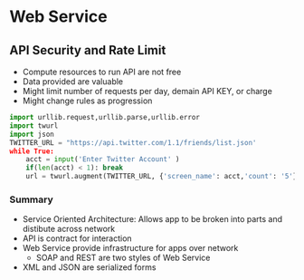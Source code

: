 # Web Service

## API Security and Rate Limit
* Compute resources to run API are not free
* Data provided are valuable
* Might limit number of requests per day, demain API KEY, or charge
* Might change rules as progression
```Python
import urllib.request,urllib.parse,urllib.error
import twurl
import json
TWITTER_URL = "https://api.twitter.com/1.1/friends/list.json'
while True:
    acct = input('Enter Twitter Account' )
    if(len(acct) < 1): break
    url = twurl.augment(TWITTER_URL, {'screen_name': acct,'count': '5'})
```
### Summary
* Service Oriented Architecture: Allows app to be broken into parts and distibute across network
* API is contract for interaction
* Web Service provide infrastructure for apps over network
  * SOAP and REST are two styles of Web Service
* XML and JSON are serialized forms
